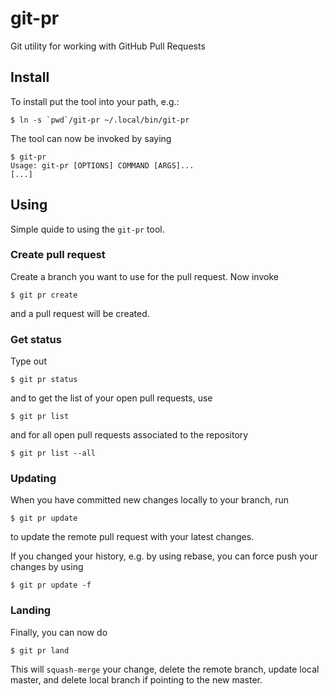# git-pr
Git utility for working with GitHub Pull Requests

## Install

To install put the tool into your path, e.g.:

```
$ ln -s `pwd`/git-pr ~/.local/bin/git-pr
```

The tool can now be invoked by saying

```
$ git-pr
Usage: git-pr [OPTIONS] COMMAND [ARGS]...
[...]
```

## Using

Simple quide to using the `git-pr` tool.

### Create pull request

Create a branch you want to use for the pull request. Now invoke

```
$ git pr create
```

and a pull request will be created.

### Get status

Type out

```
$ git pr status
```

and to get the list of your open pull requests, use
```
$ git pr list
```

and for all open pull requests associated to the repository

```
$ git pr list --all
```

### Updating

When you have committed new changes locally to your branch, run
```
$ git pr update
```

to update the remote pull request with your latest changes.

If you changed your history, e.g. by using rebase, you can force push your changes by using

```
$ git pr update -f
```


### Landing

Finally, you can now do

```
$ git pr land
```

This will `squash-merge` your change, delete the remote branch, update local master, and delete local branch if pointing to the new master.

